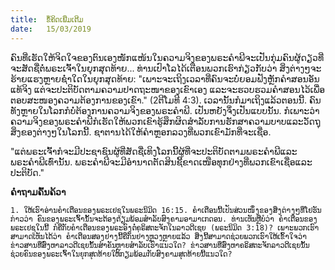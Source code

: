 ```yaml
---
title:  ຂໍ້ຄິດເພີ່ມເຕີມ
date:   15/03/2019
---
```


ຄົນທີ່ເຮັດໃຫ້ຈິດໃຈຂອງຕົນເອງໜັກແໜ້ນໃນຄວາມຈິງຂອງພຣະຄຳພີຈະເປັນກຸ່ມຄົນຜູ້ດຽວທີ່ຈະສັດຊື່ຕໍ່ພຣະເຈົ້າໃນຍຸກສຸດທ້າຍ... ທ່ານເປົາໂລໄດ້ເຕືອນພວກເຮົາກ່ຽວກັບວ່າ ສິ່ງຕ່າງໆຈະຮ້າຍແຮງຫຼາຍຊ່ຳໃດໃນຍຸກສຸດທ້າຍ: "ເພາະຈະເຖິງເວລາທີ່ຄົນຈະບໍ່ຍອມຟັງຫຼັກຄຳສອນອັນແທ້ຈິງ ແຕ່ຈະປະຕິບັດຕາມຄວາມປາດຖະໜາຂອງເຂົາເອງ ແລະຈະຮວບຮວມຄຳສອນໄວ້ເພື່ອຕອບສະໜອງຄວາມຕ້ອງການຂອງເຂົາ." (2ຕີໂມທີ 4:3). ເວລານັ້ນກໍມາເຖິງແລ້ວຕອນນີ້. ຄົນທັງຫຼາຍໃນໂລກກໍບໍ່ຕ້ອງການຄວາມຈິງຂອງພຣະຄຳພີ. ເປັນຫຍັງຈຶ່ງເປັນແບບນັ້ນ. ກໍເພາະວ່າຄວາມຈິງຂອງພຣະຄຳພີກໍເຮັດໃຫ້ພວກເຂົາຮູ້ສຶກຜິດສຳລັບການຮັກສາຄວາມບາບແລະວັດຖຸສິ່ງຂອງຕ່າງໆໃນໂລກນີ້. ຊາຕານໄດ້ໃຫ້ຄຳຫຼອກລວງທີ່ພວກເຂົາມັກທີ່ຈະເຊື່ອ.

"ແຕ່ພຣະເຈົ້າກໍຈະມີປະຊາຊົນຜູ້ທີ່ສັດຊື່ເທິງໂລກນີ້ຜູ້ທີ່ຈະປະຕິບັດຕາມພຣະຄຳພີແລະພຣະຄຳພີເທົ່ານັ້ນ. ພຣະຄຳພີຈະມີອຳນາດຕັດສິນຊີ້ຂາດເໜືອທຸກຢ່າງທີ່ພວກເຂົາເຊື່ອແລະປະຕິບັດ."

**ຄຳຖາມຄົ້ນຄ້ວາ**

`1. ໃຫ້ເຮົາອ່ານຄໍາເຕືອນຂອງພຣະເຢຊູໃນພຣະນິມິດ 16:15. ຄຳເຕືອນນີ້ເປັນສ່ວນໜຶ່ງຂອງສິ່ງຕ່າງໆທີ່ໂຢຮັນກ່າວວ່າ ຄົນຂອງພຣະເຈົ້ານັ້ນຈະຕ້ອງຕຽມພ້ອມສຳລັບສົງຄາມອາມາເກດອນ. ທ່ານເຫັນຫຼືບໍວ່າ ຄຳເຕືອນຂອງພຣະເຢຊູໃນນີ້ ກໍຄືກັບຄຳເຕືອນຂອງພຣະອົງຕໍ່ຄຣິສຕະຈັກໃນລາວດີເຊຍ (ພຣະນິມິດ 3:18)? ເພາະພວກເຮົາສາມາດເຫັນໄດ້ວ່າ ຄຳເຕືອນສອງຢ່າງນີ້ຄືກັນຢ່າງຫຼວງຫຼາຍແລ້ວ ສິ່ງນີ້ສາມາດຊ່ວຍພວກເຮົາໃຫ້ເຂົ້າໃຈວ່າ ຂ່າວສານທີ່ສົ່ງຫາລາວດີເຊຍນັ້ນສຳຄັນຫຼາຍສຳລັບເຮົາແນວໃດ? ຂ່າວສານທີ່ສົ່ງຫາຄຣິສຕະຈັກລາວດີເຊຍນັ້ນ ຊ່ວຍຄົນຂອງພຣະເຈົ້າໃນຍຸກສຸດທ້າຍໃຫ້ກຽມພ້ອມກັບສົງຄາມສຸດທ້າຍນີ້ແນວໃດ?`
